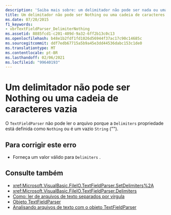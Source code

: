 ```yaml
---
description: 'Saiba mais sobre: um delimitador não pode ser nada ou uma cadeia de caracteres vazia'
title: Um delimitador não pode ser Nothing ou uma cadeia de caracteres vazia
ms.date: 07/20/2015
f1_keywords:
- vbrTextFieldParser_DelimiterNothing
ms.assetid: 8885fcd1-c201-409d-9a32-6ff2b13c0c13
ms.openlocfilehash: b48e1b2fdf1fd1026d56944f37ac17c90c14685c
ms.sourcegitcommit: ddf7edb67715a5b9a45e3dd44536dabc153c1de0
ms.translationtype: MT
ms.contentlocale: pt-BR
ms.lasthandoff: 02/06/2021
ms.locfileid: "99640193"
---
```

# <a name="a-delimiter-cannot-be-nothing-or-an-empty-string"></a>Um delimitador não pode ser Nothing ou uma cadeia de caracteres vazia

O `TextFieldParser` não pode ler o arquivo porque a `Delimiters` propriedade está definida como `Nothing` ou é um vazio `String` ("").  
  
## <a name="to-correct-this-error"></a>Para corrigir este erro  
  
- Forneça um valor válido para `Delimiters` .  
  
## <a name="see-also"></a>Consulte também

- <xref:Microsoft.VisualBasic.FileIO.TextFieldParser.SetDelimiters%2A>
- <xref:Microsoft.VisualBasic.FileIO.TextFieldParser.Delimiters>
- [Como: ler de arquivos de texto separados por vírgula](../developing-apps/programming/drives-directories-files/how-to-read-from-comma-delimited-text-files.md)
- [Objeto TextFieldParser](../language-reference/objects/textfieldparser-object.md)
- [Analisando arquivos de texto com o objeto TextFieldParser](../developing-apps/programming/drives-directories-files/parsing-text-files-with-the-textfieldparser-object.md)
